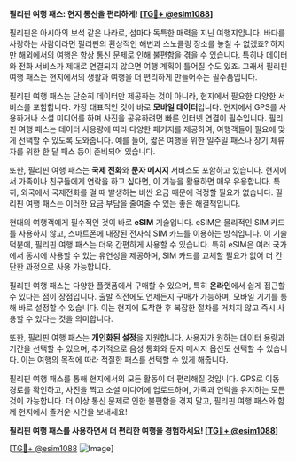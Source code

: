 **필리핀 여행 패스: 현지 통신을 편리하게! [[TG💪+ @esim1088](https://t.me/s/esim1088)]**

필리핀은 아시아의 보석 같은 나라로, 섬마다 독특한 매력을 지닌 여행지입니다. 바다를 사랑하는 사람이라면 필리핀의 환상적인 해변과 스노클링 장소를 놓칠 수 없겠죠? 하지만 해외에서의 여행은 항상 통신 문제로 인해 불편함을 겪을 수 있습니다. 특히나 데이터와 전화 서비스가 제대로 연결되지 않으면 여행 계획이 틀어질 수도 있죠. 그래서 필리핀 여행 패스는 현지에서의 생활과 여행을 더 편리하게 만들어주는 필수품입니다.

필리핀 여행 패스는 단순히 데이터만 제공하는 것이 아니라, 현지에서 필요한 다양한 서비스를 포함합니다. 가장 대표적인 것이 바로 **모바일 데이터**입니다. 현지에서 GPS를 사용하거나 소셜 미디어를 하며 사진을 공유하려면 빠른 인터넷 연결이 필수입니다. 필리핀 여행 패스는 데이터 사용량에 따라 다양한 패키지를 제공하여, 여행객들이 필요에 맞게 선택할 수 있도록 도와줍니다. 예를 들어, 짧은 여행을 위한 일주일 패스나 장기 체류자를 위한 한 달 패스 등이 준비되어 있습니다.

또한, 필리핀 여행 패스는 **국제 전화**와 **문자 메시지** 서비스도 포함하고 있습니다. 현지에서 가족이나 친구들에게 연락을 하고 싶다면, 이 기능을 활용하면 매우 유용합니다. 특히, 외국에서 국제전화를 걸 때 발생하는 비싼 요금 때문에 걱정할 필요가 없습니다. 필리핀 여행 패스는 이러한 요금 부담을 줄여줄 수 있는 좋은 해결책입니다.

현대의 여행객에게 필수적인 것이 바로 **eSIM** 기술입니다. eSIM은 물리적인 SIM 카드를 사용하지 않고, 스마트폰에 내장된 전자식 SIM 카드를 이용하는 방식입니다. 이 기술 덕분에, 필리핀 여행 패스는 더욱 간편하게 사용할 수 있습니다. 특히 eSIM은 여러 국가에서 동시에 사용할 수 있는 유연성을 제공하며, SIM 카드를 교체할 필요가 없어 더 간단한 과정으로 사용 가능합니다.

필리핀 여행 패스는 다양한 플랫폼에서 구매할 수 있으며, 특히 **온라인**에서 쉽게 접근할 수 있다는 점이 장점입니다. 출발 직전에도 언제든지 구매가 가능하며, 모바일 기기를 통해 바로 설정할 수 있습니다. 이는 현지에 도착한 후 복잡한 절차를 거치지 않고 즉시 사용할 수 있다는 것을 의미합니다.

또한, 필리핀 여행 패스는 **개인화된 설정**을 지원합니다. 사용자가 원하는 데이터 용량과 기간을 선택할 수 있으며, 추가적으로 음성 통화와 문자 메시지 옵션도 선택할 수 있습니다. 이는 여행의 목적에 따라 적절한 패스를 선택할 수 있게 해줍니다.

필리핀 여행 패스를 통해 현지에서의 모든 활동이 더 편리해질 것입니다. GPS로 이동 경로를 확인하고, 사진을 찍고 소셜 미디어에 업로드하며, 가족과 연락을 유지하는 모든 것이 가능합니다. 더 이상 통신 문제로 인한 불편함을 겪지 말고, 필리핀 여행 패스와 함께 현지에서 즐거운 시간을 보내세요!

**필리핀 여행 패스를 사용하면서 더 편리한 여행을 경험하세요! [[TG💪+ @esim1088](https://t.me/s/esim1088)]**

[[TG💪+ @esim1088](https://t.me/s/esim1088) ![Image](https://i.postimg.cc/Y0z9fWf4/image.png)]